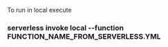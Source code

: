 To run in local execute <h3> serverless invoke local --function FUNCTION_NAME_FROM_SERVERLESS.YML </h3>